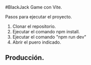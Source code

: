 #BlackJack Game con Vite.

Pasos para ejecutar el proyecto.
1. Clonar el repositorio.
2. Ejecutar el comando npm install.
3. Ejecutar el comando "npm run dev"
4. Abrir el puero indicado.

## Producción.